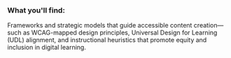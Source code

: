### What you'll find:

Frameworks and strategic models that guide accessible content creation—such as WCAG-mapped design principles, Universal Design for Learning (UDL) alignment, and instructional heuristics that promote equity and inclusion in digital learning.
